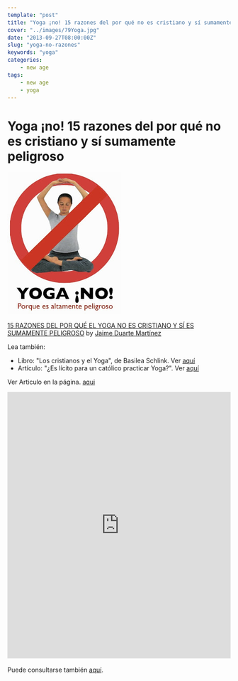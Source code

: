 ```yaml
---
template: "post"
title: "Yoga ¡no! 15 razones del por qué no es cristiano y sí sumamente peligroso"
cover: "../images/79Yoga.jpg"
date: "2013-09-27T08:00:00Z"
slug: "yoga-no-razones"
keywords: "yoga"
categories: 
    - new age
tags: 
    - new age 
    - yoga
---
```


# Yoga ¡no! 15 razones del por qué no es cristiano y sí sumamente peligroso

![Yoga](../images/79Yoga.jpg)  


[15 RAZONES DEL POR QUÉ EL YOGA NO ES CRISTIANO Y SÍ ES SUMAMENTE PELIGROSO](https://www.scribd.com/document/169257963/15-RAZONES-DEL-POR-QUE-EL-YOGA-NO-ES-CRISTIANO-Y-SI-ES-SUMAMENTE-PELIGROSO) by [Jaime Duarte Martínez](http://www.scribd.com/jaime_duarte_58) 

Lea también:
- Libro: "Los cristianos y el Yoga", de Basilea Schlink. Ver [aquí](http://infocatolica.com/blog/apologeticamundo.php/1307200142-los-cristianos-y-el-yoga-basi)
- Artículo: "¿Es lícito para un católico practicar Yoga?". Ver [aquí](http://infocatolica.com/blog/apologeticamundo.php/1202280117-ipuede-un-catolico-practicar)  


Ver Articulo en la página. [aqui](/yoga-no)

<iframe class="scribd_iframe_embed" title="15 RAZONES DEL POR QUÉ EL YOGA NO ES CRISTIANO Y SÍ ES SUMAMENTE PELIGROSO" src="https://www.scribd.com/embeds/169257963/content?start_page=1&view_mode=scroll&access_key=key-25od8jmxqidsk06gqxbr" tabindex="0" data-auto-height="true" data-aspect-ratio="0.7068965517241379" scrolling="no" width="100%" height="600" frameborder="0"></iframe><p  style="   margin: 12px auto 6px auto;   font-family: Helvetica,Arial,Sans-serif;   font-style: normal;   font-variant: normal;   font-weight: normal;   font-size: 14px;   line-height: normal;   font-size-adjust: none;   font-stretch: normal;   -x-system-font: none;   display: block;"   ><a title="View 15 RAZONES DEL POR QUÉ EL YOGA NO ES CRISTIANO Y SÍ ES SUMAMENTE PELIGROSO on Scribd" href="https://www.scribd.com/document/169257963/15-RAZONES-DEL-POR-QUE-EL-YOGA-NO-ES-CRISTIANO-Y-SI-ES-SUMAMENTE-PELIGROSO#from_embed"  style="text-decoration: underline;"></a>  <a title="View Jaime Duarte Martínez's profile on Scribd" href="https://www.scribd.com/user/30565128/Jaime-Duarte-Martinez#from_embed"  style="text-decoration: underline;"></a></p>
   

Puede consultarse también [aquí](http://es.scribd.com/doc/169257963/15-RAZONES-DEL-POR-QUE-EL-YOGA-NO-ES-CRISTIANO-Y-SI-ES-SUMAMENTE-PELIGROSO).



